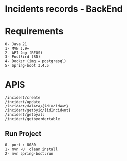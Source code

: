 
# Incidents records - BackEnd

# Requirements
    0- Java 21
    1- MVN 3.9+
    2- API Dog (REQS)
    3- PostBird (BD)
    4- Docker (img = postgresql)
    5- Spring-boot 3.4.5

# APIS
    /incident/create
    /incident/update
    /incident/delete/{idIncident}
    /incident/getbyid/{idIncident}
    /incident/getbyall
    /incident/getbyordertable

## Run Project
    0- port : 8080
    1- mvn -U  clean install
    2- mvn spring-boot:run

